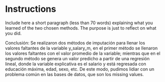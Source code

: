 # Instructions

Include here a short paragraph (less than 70 words) explaining what you 
learned of the two chosen methods. The purpose is just to reflect on what
you did. 

Conclusión:
Se realizaron dos métodos de imputación para llenar los valores faltantes de la variable y_salary_m, en el primer método se llenaron los valores faltantes con el valor promedio de la variable; mientras que en el segundo método se genera un valor predicho a partir de una regresión lineal, donde la variable explicativa es el salario y está regresada con educación máxima, edad, sexo, etc.
De este modo, pudimos lidiar con un problema común en las bases de datos, que son los missing values.
